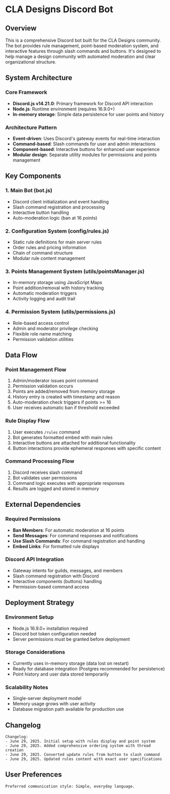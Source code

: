 # CLA Designs Discord Bot

## Overview

This is a comprehensive Discord bot built for the CLA Designs community. The bot provides rule management, point-based moderation system, and interactive features through slash commands and buttons. It's designed to help manage a design community with automated moderation and clear organizational structure.

## System Architecture

### Core Framework
- **Discord.js v14.21.0**: Primary framework for Discord API interaction
- **Node.js**: Runtime environment (requires 16.9.0+)
- **In-memory storage**: Simple data persistence for user points and history

### Architecture Pattern
- **Event-driven**: Uses Discord's gateway events for real-time interaction
- **Command-based**: Slash commands for user and admin interactions
- **Component-based**: Interactive buttons for enhanced user experience
- **Modular design**: Separate utility modules for permissions and points management

## Key Components

### 1. Main Bot (bot.js)
- Discord client initialization and event handling
- Slash command registration and processing
- Interactive button handling
- Auto-moderation logic (ban at 16 points)

### 2. Configuration System (config/rules.js)
- Static rule definitions for main server rules
- Order rules and pricing information
- Chain of command structure
- Modular rule content management

### 3. Points Management System (utils/pointsManager.js)
- In-memory storage using JavaScript Maps
- Point addition/removal with history tracking
- Automatic moderation triggers
- Activity logging and audit trail

### 4. Permission System (utils/permissions.js)
- Role-based access control
- Admin and moderator privilege checking
- Flexible role name matching
- Permission validation utilities

## Data Flow

### Point Management Flow
1. Admin/moderator issues point command
2. Permission validation occurs
3. Points are added/removed from memory storage
4. History entry is created with timestamp and reason
5. Auto-moderation check triggers if points >= 16
6. User receives automatic ban if threshold exceeded

### Rule Display Flow
1. User executes `/rules` command
2. Bot generates formatted embed with main rules
3. Interactive buttons are attached for additional functionality
4. Button interactions provide ephemeral responses with specific content

### Command Processing Flow
1. Discord receives slash command
2. Bot validates user permissions
3. Command logic executes with appropriate responses
4. Results are logged and stored in memory

## External Dependencies

### Required Permissions
- **Ban Members**: For automatic moderation at 16 points
- **Send Messages**: For command responses and notifications
- **Use Slash Commands**: For command registration and handling
- **Embed Links**: For formatted rule displays

### Discord API Integration
- Gateway intents for guilds, messages, and members
- Slash command registration with Discord
- Interactive components (buttons) handling
- Permission-based command access

## Deployment Strategy

### Environment Setup
- Node.js 16.9.0+ installation required
- Discord bot token configuration needed
- Server permissions must be granted before deployment

### Storage Considerations
- Currently uses in-memory storage (data lost on restart)
- Ready for database integration (Postgres recommended for persistence)
- Point history and user data stored temporarily

### Scalability Notes
- Single-server deployment model
- Memory usage grows with user activity
- Database migration path available for production use

## Changelog

```
Changelog:
- June 29, 2025. Initial setup with rules display and point system
- June 29, 2025. Added comprehensive ordering system with thread creation
- June 29, 2025. Converted update rules from button to slash command
- June 29, 2025. Updated rules content with exact user specifications
```

## User Preferences

```
Preferred communication style: Simple, everyday language.
```